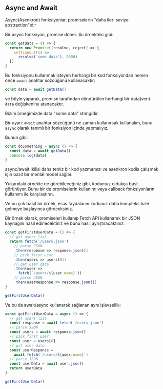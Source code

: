 ## Async and Await

Async(Asenkron) fonksiyonlar, promiselerin "daha ileri seviye abstraction"ıdır

Bir async fonksiyon, promise döner. Şu örnekteki gibi:

```js
const getData = () => {
  return new Promise((resolve, reject) => {
    setTimeout(() =>
      resolve('some data'), 2000)
  })
}
```

Bu fonksiyonu kullanmak isteyen herhangi bir kod fonksiyondan hemen önce `await` anahtar sözcüğünü kullanacaktır:

```js
const data = await getData()
```
ve böyle yaparak, promise tarafından döndürülen herhangi bir data(veri) `data` değişkenine atanacaktır.

Bizim örneğimizde data "some data" stringidir.

Bir uyarı: `await` anahtar sözcüğünü ne zaman kullanırsak kullanalım, bunu `async` olarak tanımlı bir fonksiyon içinde yapmalıyız.

Bunun gibi:

```js
const doSomething = async () => {
  const data = await getData()
  console.log(data)
}
```
async/await ikilisi daha temiz bir kod yazmamızı ve asenkron kodla çalışmak için basit bir mental model sağlar.

Yukarıdaki örnekte de görebileceğiniz gibi, kodumuz oldukça basit görünüyor. Bunu bir de promiselerin kullanımı veya callback fonksiyonların kullanımı ile karşılaştırın.

Ve bu çok basit bir örnek, esas faydalarını kodunuz daha kompleks hale gelmeye başlayınca göreceksiniz.

Bir örnek olarak, promiseleri kullanıp Fetch API kullanarak bir JSON kaynağını nasıl edinecektiniz ve bunu nasıl ayrıştıracaktınız:

```js
const getFirstUserData = () => {
  // get users list
  return fetch('/users.json') 
    // parse JSON
    .then(response => response.json()) 
    // pick first user
    .then(users => users[0]) 
    // get user data
    .then(user => 
      fetch(`/users/${user.name}`)) 
    // parse JSON
    .then(userResponse => response.json()) 
}

getFirstUserData()
```

Ve bu da await/async kullanarak sağlanan aynı işlevsellik:

```js
const getFirstUserData = async () => {
  // get users list
  const response = await fetch('/users.json') 
  // parse JSON
  const users = await response.json() 
  // pick first user
  const user = users[0] 
  // get user data
  const userResponse = 
    await fetch(`/users/${user.name}`)
  // parse JSON
  const userData = await user.json() 
  return userData
}

getFirstUserData()
```